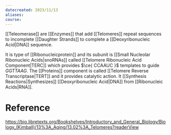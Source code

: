 ```yaml
---
datecreated: 2023/11/13
aliases: 
course:
---
```

[[Teleomerase]] are [[Enzymes]] that add [[Telomeres]] repeat sequences to incomplete [[Daughter Strands]] to complete a [[Deoxyribonucleic Acid|DNA]] sequence.

It is type of [[Ribonucleicprotein]] and its subunit is [[Small Nucleolar Ribonucleic Acids|snoRNAs]] called [[Telomere Ribonucleic Acid Component|TERC]] which provides $\ce{ CCAAUC }$ templates to guide $GGTTAAG$. The [[Proteins]] component is called [[Telomere Reverse Transcriptase|TERT]] and it provides catalytic action. It [[Synthesis Reactions|Synthesizes]] [[Deoxyribonucleic Acid|DNA]] from [[Ribonucleic Acids|RNA]].

# Reference

https://bio.libretexts.org/Bookshelves/Introductory_and_General_Biology/Biology_(Kimball)/13%3A_Aging/13.02%3A_Telomeres?readerView